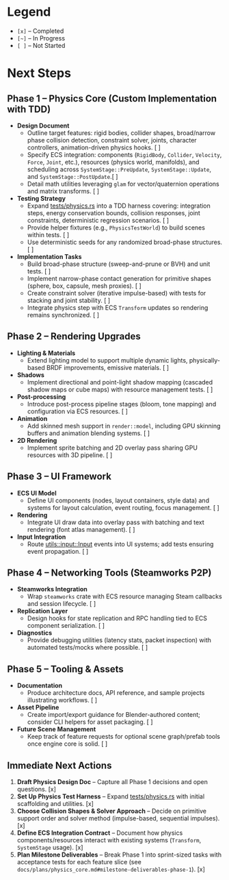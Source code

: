 # Legend

- `[x]` – Completed
- `[~]` – In Progress
- `[ ]` – Not Started

# Next Steps

## Phase 1 – Physics Core (Custom Implementation with TDD)

- **Design Document**
  - Outline target features: rigid bodies, collider shapes, broad/narrow phase collision detection, constraint solver, joints, character controllers, animation-driven physics hooks. [ ]
  - Specify ECS integration: components (`RigidBody`, `Collider`, `Velocity`, `Force`, `Joint`, etc.), resources (physics world, manifolds), and scheduling across `SystemStage::PreUpdate`, `SystemStage::Update`, and `SystemStage::PostUpdate`.[ ]
  - Detail math utilities leveraging `glam` for vector/quaternion operations and matrix transforms. [ ]
- **Testing Strategy**
  - Expand [tests/physics.rs](cci:7://file:///home/slangerosuna/proj/klaus_of_death_again/tests/physics.rs:0:0-0:0) into a TDD harness covering: integration steps, energy conservation bounds, collision responses, joint constraints, deterministic regression scenarios. [ ]
  - Provide helper fixtures (e.g., `PhysicsTestWorld`) to build scenes within tests. [ ]
  - Use deterministic seeds for any randomized broad-phase structures. [ ]
- **Implementation Tasks**
  - Build broad-phase structure (sweep-and-prune or BVH) and unit tests. [ ]
  - Implement narrow-phase contact generation for primitive shapes (sphere, box, capsule, mesh proxies). [ ]
  - Create constraint solver (iterative impulse-based) with tests for stacking and joint stability. [ ]
  - Integrate physics step with ECS `Transform` updates so rendering remains synchronized. [ ]

## Phase 2 – Rendering Upgrades

- **Lighting & Materials**
  - Extend lighting model to support multiple dynamic lights, physically-based BRDF improvements, emissive materials. [ ]
- **Shadows**
  - Implement directional and point-light shadow mapping (cascaded shadow maps or cube maps) with resource management tests. [ ]
- **Post-processing**
  - Introduce post-process pipeline stages (bloom, tone mapping) and configuration via ECS resources. [ ]
- **Animation**
  - Add skinned mesh support in `render::model`, including GPU skinning buffers and animation blending systems. [ ]
- **2D Rendering**
  - Implement sprite batching and 2D overlay pass sharing GPU resources with 3D pipeline. [ ]

## Phase 3 – UI Framework

- **ECS UI Model**
  - Define UI components (nodes, layout containers, style data) and systems for layout calculation, event routing, focus management. [ ]
- **Rendering**
  - Integrate UI draw data into overlay pass with batching and text rendering (font atlas management). [ ]
- **Input Integration**
  - Route [utils::input::Input](cci:2://file:///home/slangerosuna/proj/klaus_of_death_again/src/utils/input.rs:55:0-64:1) events into UI systems; add tests ensuring event propagation. [ ]

## Phase 4 – Networking Tools (Steamworks P2P)

- **Steamworks Integration**
  - Wrap `steamworks` crate with ECS resource managing Steam callbacks and session lifecycle. [ ]
- **Replication Layer**
  - Design hooks for state replication and RPC handling tied to ECS component serialization. [ ]
- **Diagnostics**
  - Provide debugging utilities (latency stats, packet inspection) with automated tests/mocks where possible. [ ]

## Phase 5 – Tooling & Assets

- **Documentation**
  - Produce architecture docs, API reference, and sample projects illustrating workflows. [ ]
- **Asset Pipeline**
  - Create import/export guidance for Blender-authored content; consider CLI helpers for asset packaging. [ ]
- **Future Scene Management**
  - Keep track of feature requests for optional scene graph/prefab tools once engine core is solid. [ ]

## Immediate Next Actions

1. **Draft Physics Design Doc** – Capture all Phase 1 decisions and open questions. [x]
2. **Set Up Physics Test Harness** – Expand [tests/physics.rs](cci:7://file:///home/slangerosuna/proj/klaus_of_death_again/tests/physics.rs:0:0-0:0) with initial scaffolding and utilities. [x]
3. **Choose Collision Shapes & Solver Approach** – Decide on primitive support order and solver method (impulse-based, sequential impulses). [x]
4. **Define ECS Integration Contract** – Document how physics components/resources interact with existing systems (`Transform`, `SystemStage` usage). [x]
5. **Plan Milestone Deliverables** – Break Phase 1 into sprint-sized tasks with acceptance tests for each feature slice (see `docs/plans/physics_core.md#milestone-deliverables-phase-1`). [x]
